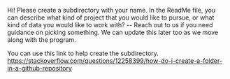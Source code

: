 Hi!
Please create a subdirectory with your name. 
In the ReadMe file, you can describe what kind of project that you would like to pursue, or what kind of data you would like to work with? -- Reach out to us if you need guidance on picking something. 
We can update this later too as we move along with the program. 


You can use this link to help create the subdirectory.  
https://stackoverflow.com/questions/12258399/how-do-i-create-a-folder-in-a-github-repository
